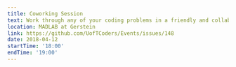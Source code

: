 ```yaml
---
title: Coworking Session
text: Work through any of your coding problems in a friendly and collaborative environment.
location: MADLAB at Gerstein
link: https://github.com/UofTCoders/Events/issues/148
date: 2018-04-12
startTime: '18:00'
endTime: '19:00'
---
```

